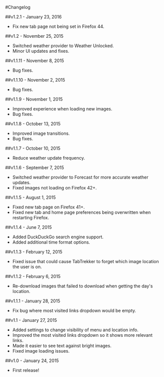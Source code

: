 #Changelog

##v1.2.1 - January 23, 2016
* Fix new tab page not being set in Firefox 44.

##v1.2 - November 25, 2015
* Switched weather provider to Weather Unlocked.
* Minor UI updates and fixes.

##v1.1.11 - November 8, 2015
* Bug fixes.

##v1.1.10 - November 2, 2015
* Bug fixes.

##v1.1.9 - November 1, 2015
* Improved experience when loading new images.
* Bug fixes.

##v1.1.8 - October 13, 2015
* Improved image transitions.
* Bug fixes.

##v1.1.7 - October 10, 2015
* Reduce weather update frequency.

##v1.1.6 - September 7, 2015
* Switched weather provider to Forecast for more accurate weather updates.
* Fixed images not loading on Firefox 42+.

##v1.1.5 - August 1, 2015
* Fixed new tab page on Firefox 41+.
* Fixed new tab and home page preferences being overwritten when restarting Firefox.

##v1.1.4 - June 7, 2015
* Added DuckDuckGo search engine support.
* Added additional time format options.

##v1.1.3 - February 12, 2015
* Fixed issue that could cause TabTrekker to forget which image location the user is on.

##v1.1.2 - February 6, 2015
* Re-download images that failed to download when getting the day's location.

##v1.1.1 - January 28, 2015
* Fix bug where most visited links dropdown would be empty.

##v1.1 - January 27, 2015
* Added settings to change visibility of menu and location info.
* Improved the most visited links dropdown so it shows more relevant links.
* Made it easier to see text against bright images.
* Fixed image loading issues.

##v1.0 - January 24, 2015
* First release!
